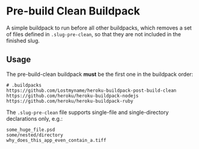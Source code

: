 # Pre-build Clean Buildpack

A simple buildpack to run before all other buildpacks, which removes a set
of files defined in `.slug-pre-clean`, so that they are not included in the
finished slug.

## Usage

The pre-build-clean buildpack **must** be the first one in the buildpack order:

```
# .buildpacks
https://github.com/Lostmyname/heroku-buildpack-post-build-clean
https://github.com/heroku/heroku-buildpack-nodejs
https://github.com/heroku/heroku-buildpack-ruby
```

The `.slug-pre-clean` file supports single-file and single-directory
declarations only, e.g.:

```
some_huge_file.psd
some/nested/directory
why_does_this_app_even_contain_a.tiff
```